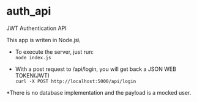 # auth_api
JWT Authentication API

This app is writen in Node.js\
- To execute the server, just run:\
```node index.js```

- With a post request to /api/login, you will get back a JSON WEB TOKEN(JWT)\
```curl -X POST http://localhost:5000/api/login```

*There is no database implementation and the payload is a mocked user.
